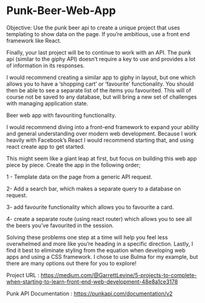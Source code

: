 # Punk-Beer-Web-App
Objective: Use the punk beer api to create a unique project that uses templating to show data on the page. If you’re ambitious, use a front end framework like React.

Finally, your last project will be to continue to work with an API. The punk api (similar to the giphy API) doesn’t require a key to use and provides a lot of information in its responses.

I would recommend creating a similar app to giphy in layout, but one which allows you to have a ‘shopping cart’ or ‘favourite’ functionality. You should then be able to see a separate list of the items you favourited. This will of course not be saved to any database, but will bring a new set of challenges with managing application state.


Beer web app with favouriting functionality.

I would recommend diving into a front-end framework to expand your ability and general understanding over modern web development. Because I work heavily with Facebook’s React I would recommend starting that, and using react create app to get started.

This might seem like a giant leap at first, but focus on building this web app piece by piece. Create the app in the following order;

  1 - Template data on the page from a generic API request.
	
  2- Add a search bar, which makes a separate query to a database on request.
	
  3- add favourite functionality which allows you to favourite a card.
	
  4- create a separate route (using react router) which allows you to see all the beers you’ve favourited in the session.


Solving these problems one step at a time will help you feel less overwhelmed and more like you’re heading in a specific direction. Lastly, I find it best to eliminate styling from the equation when developing web apps and using a CSS framework. I chose to use Bulma for my example, but there are many options out there for you to explore!
  

Project URL : https://medium.com/@GarrettLevine/5-projects-to-complete-when-starting-to-learn-front-end-web-development-48e8a1ce3178

Punk API Documentation :  https://punkapi.com/documentation/v2


